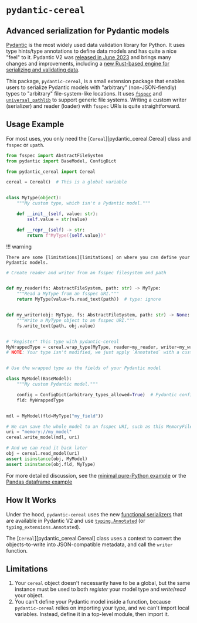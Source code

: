 # `pydantic-cereal`

## Advanced serialization for Pydantic models

[Pydantic](https://docs.pydantic.dev/latest/) is the most widely used data validation library for Python.
It uses type hints/type annotations to define data models and has quite a nice "feel" to it.
Pydantic V2 was [released in June 2023](https://docs.pydantic.dev/2.0/blog/pydantic-v2-final/) and
brings many changes and improvements, including a
[new Rust-based engine for serializing and validating data](https://github.com/pydantic/pydantic-core).

This package, `pydantic-cereal`, is a small extension package that enables users to serialize Pydantic
models with "arbitrary" (non-JSON-fiendly) types to "arbitrary" file-system-like locations.
It uses [`fsspec`](https://filesystem-spec.readthedocs.io/en/latest/) and
[`universal_pathlib`](https://pypi.org/project/universal-pathlib/) to support generic file systems.
Writing a custom writer (serializer) and reader (loader) with `fsspec` URIs is quite straightforward.

## Usage Example

For most uses, you only need the [`Cereal`][pydantic_cereal.Cereal] class and `fsspec` or `upath`.

```python
from fsspec import AbstractFileSystem
from pydantic import BaseModel, ConfigDict

from pydantic_cereal import Cereal

cereal = Cereal()  # This is a global variable


class MyType(object):
    """My custom type, which isn't a Pydantic model."""

    def __init__(self, value: str):
        self.value = str(value)

    def __repr__(self) -> str:
        return f"MyType({self.value})"
```

!!! warning

    There are some [limitations][limitations] on where you can define your Pydantic models.

```python
# Create reader and writer from an fsspec filesystem and path


def my_reader(fs: AbstractFileSystem, path: str) -> MyType:
    """Read a MyType from an fsspec URI."""
    return MyType(value=fs.read_text(path))  # type: ignore


def my_writer(obj: MyType, fs: AbstractFileSystem, path: str) -> None:
    """Write a MyType object to an fsspec URI."""
    fs.write_text(path, obj.value)


# "Register" this type with pydantic-cereal
MyWrappedType = cereal.wrap_type(MyType, reader=my_reader, writer=my_writer)
# NOTE: Your type isn't modified, we just apply `Annotated` with a custom serializer and validator


# Use the wrapped type as the fields of your Pydantic model

class MyModel(BaseModel):
    """My custom Pydantic model."""

    config = ConfigDict(arbitrary_types_allowed=True)  # Pydantic configuration
    fld: MyWrappedType


mdl = MyModel(fld=MyType("my_field"))

# We can save the whole model to an fsspec URI, such as this MemoryFileSystem
uri = "memory://my_model"
cereal.write_model(mdl, uri)

# And we can read it back later
obj = cereal.read_model(uri)
assert isinstance(obj, MyModel)
assert isinstance(obj.fld, MyType)
```

For more detailed discussion, see the [minimal pure-Python example](./examples/minimal.ipynb) or
the [Pandas dataframe example](./examples/pandas.ipynb)

## How It Works

Under the hood, `pydantic-cereal` uses the new
[functional serializers](https://docs.pydantic.dev/latest/concepts/serialization/#custom-serializers)
that are available in Pydantic V2 and use
[`typing.Annotated`](https://docs.python.org/3/library/typing.html#typing.Annotated)
(or `typing_extensions.Annotated`).

The [`Cereal`][pydantic_cereal.Cereal] class uses a context to convert the objects-to-write into
JSON-compatible metadata, and call the `writer` function.

## Limitations

1. Your `cereal` object doesn't necessarily have to be a global, but the same instance must be
   used to both *register* your model type and *write*/*read* your object.
2. You can't define your Pydantic model inside a function, because `pydantic-cereal` relies on
   importing your type, and we can't import local variables.
   Instead, define it in a top-level module, then import it.
